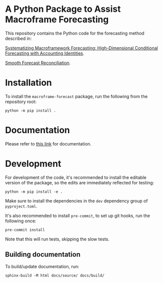 # A Python Package to Assist Macroframe Forecasting

This repository contains the Python code for the forecasting method described in:

[Systematizing Macroframework Forecasting: High-Dimensional Conditional Forecasting with Accounting Identities](https://link.springer.com/article/10.1057/s41308-023-00225-8).

[Smooth Forecast Reconciliation](https://www.imf.org/en/Publications/WP/Issues/2024/03/22/Smooth-Forecast-Reconciliation-546654).

# Installation

To install the `macroframe-forecast` package, run the following from the repository root:

```shell
python -m pip install .
```

# Documentation

Please refer to [this link](https://sakaiando.github.io/macroframe-forecast/) for documentation.

# Development

For development of the code, it's recommended to install the editable version of the package, so the edits are immediately reflected for testing:

```shell
python -m pip install -e .
```

Make sure to install the dependencies in the `dev` dependency group of `pyproject.toml`.

It's also recommended to install `pre-commit`, to set up git hooks, run the following once:

```shell
pre-commit install
```

Note that this will run tests, skipping the slow tests.

## Building documentation

To build/update documentation, run:

```shell
sphinx-build -M html docs/source/ docs/build/
```

